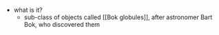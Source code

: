   * what is it?
    * sub-class of objects called [[Bok globules]], after astronomer Bart Bok, who discovered them